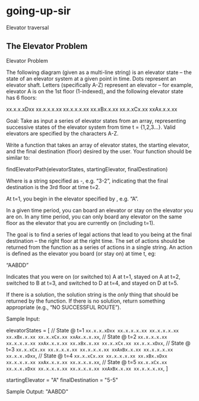 # going-up-sir
Elevator traversal


## The Elevator Problem

Elevator Problem

The following diagram (given as a multi-line string) is an elevator state – the state of an elevator system at a given point in time.  Dots represent an elevator shaft.  Letters (specifically A-Z) represent an elevator – for example, elevator A is on the 1st floor (1-indexed), and the following elevator state has 6 floors:

 xx.x.x.xDxx
 xx.x.x.x.xx
 xx.x.x.x.xx
 xx.xBx.x.xx
 xx.x.xCx.xx
 xxAx.x.x.xx


Goal: Take as input a series of elevator states from an array, representing successive states of the elevator system from time t = {1,2,3…}.  Valid elevators are specified by the characters A-Z.

Write a function that takes an array of elevator states, the starting elevator, and the final destination (floor) desired by the user.  Your function should be similar to:

findElevatorPath(elevatorStates, startingElevator, finalDestination)


Where <finalDestination> is a string specified as <floor>-<time>, e.g. “3-2”, indicating that the final destination is the 3rd floor at time t=2.


At t=1, you begin in the elevator specified by <startingElevator>, e.g. “A”.

In a given time period, you can board an elevator or stay on the elevator you are on. In any time period, you can only board any elevator on the same floor as the elevator that you are currently on (including t=1).


The goal is to find a series of legal actions that lead to you being at the final destination – the right floor at the right time.  The set of actions should be returned from the function as a series of actions in a single string. An action is defined as the elevator you board (or stay on) at time t, eg:


“AABDD”


Indicates that you were on (or switched to) A at t=1, stayed on A at t=2, switched to B at t=3, and switched to D at t=4, and stayed on D at t=5.

If there is a solution, the solution string is the *only* thing that should be returned by the function.  If there is no solution, return something appropriate (e.g., “NO SUCCESSFUL ROUTE”).


Sample Input:


elevatorStates = [
 // State @ t=1
 `xx.x.x.xDxx
  xx.x.x.x.xx
  xx.x.x.x.xx
  xx.xBx.x.xx
  xx.x.xCx.xx
  xxAx.x.x.xx`,
 // State @ t=2
 `xx.x.x.x.xx
  xx.x.x.x.xx
  xxAx.x.x.xx
  xx.xBx.x.xx
  xx.x.xCx.xx
  xx.x.x.xDxx`,
 // State @ t=3
 `xx.x.xCx.xx
  xx.x.x.x.xx
  xx.x.x.x.xx
  xxAxBx.x.xx
  xx.x.x.x.xx
  xx.x.x.xDxx`,
 // State @ t=4
 `xx.x.xCx.xx
  xx.x.x.x.xx
  xx.xBx.xDxx
  xx.x.x.x.xx
  xxAx.x.x.xx
  xx.x.x.x.xx`,
  // State @ t=5
 `xx.x.xCx.xx
  xx.x.x.xDxx
  xx.x.x.x.xx
  xx.x.x.x.xx
  xxAxBx.x.xx
  xx.x.x.x.xx`,
]


startingElevator = "A"
finalDestination = "5-5"




Sample Output:
"AABDD"
